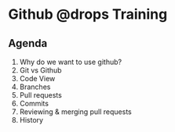 # Github @drops Training

## Agenda
1. Why do we want to use github?
2. Git vs Github
3. Code View
4. Branches 
5. Pull requests
6. Commits
7. Reviewing & merging pull requests
8. History
